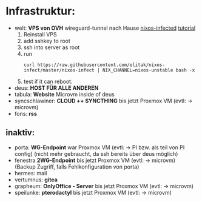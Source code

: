 # Infrastruktur:

- welt: **VPS von OVH** wireguard-tunnel nach Hause [nixos-infected](https://github.com/elitak/nixos-infect) [tutorial](https://lyderic.origenial.fr/install-nixos-on-ovh#installing-with-nixos-infect-(recommended))
    1. Reinstall VPS
    2. add sshkey to root
    3. ssh into server as root
    4. run
        ```
        curl https://raw.githubusercontent.com/elitak/nixos-infect/master/nixos-infect | NIX_CHANNEL=nixos-unstable bash -x
        ```
    5. test if it can reboot.
- deus: **HOST FÜR ALLE ANDEREN**
- tabula: **Website** Microvm inside of deus
- syncschlawiner: **CLOUD ++ SYNCTHING** bis jetzt Proxmox VM (evtl: -> microvm)
- fons: **rss**

## inaktiv:
- porta: **WG-Endpoint** war Proxmox VM (evtl: -> PI bzw. als teil von PI config) (nicht mehr gebraucht, da ssh bereits über deus möglich)
- fenestra **2WG-Endpoint** bis jetzt Proxmox VM (evtl: -> microvm) (Backup Zugriff, falls Fehlkonfiguration von porta)
- hermes: mail
- vertumnus: **gitea**
- grapheum: **OnlyOffice - Server** bis jetzt Proxmox VM (evtl: -> microvm)
- speilunke: **pterodactyl** bis jetzt Proxmox VM (evtl: -> microvm)
